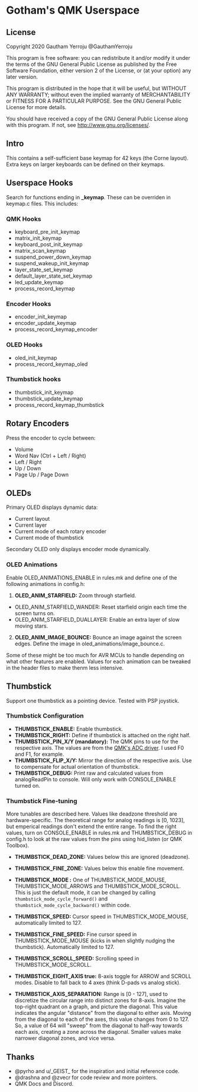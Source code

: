 # Gotham's QMK Userspace

## License

Copyright 2020 Gautham Yerroju @GauthamYerroju

This program is free software: you can redistribute it and/or modify
it under the terms of the GNU General Public License as published by
the Free Software Foundation, either version 2 of the License, or
(at your option) any later version.

This program is distributed in the hope that it will be useful,
but WITHOUT ANY WARRANTY; without even the implied warranty of
MERCHANTABILITY or FITNESS FOR A PARTICULAR PURPOSE.  See the
GNU General Public License for more details.

You should have received a copy of the GNU General Public License
along with this program.  If not, see <http://www.gnu.org/licenses/>.

## Intro

This contains a self-sufficient base keymap for 42 keys (the Corne layout). Extra keys on larger keyboards can be defined on their keymaps.

## Userspace Hooks

Search for functions ending in __\_keymap__. These can be overriden in keymap.c files. This includes:

### QMK Hooks

- keyboard_pre_init_keymap
- matrix_init_keymap
- keyboard_post_init_keymap
- matrix_scan_keymap
- suspend_power_down_keymap
- suspend_wakeup_init_keymap
- layer_state_set_keymap
- default_layer_state_set_keymap
- led_update_keymap
- process_record_keymap

### Encoder Hooks

- encoder_init_keymap
- encoder_update_keymap
- process_record_keymap_encoder

### OLED Hooks

- oled_init_keymap
- process_record_keymap_oled

### Thumbstick hooks

- thumbstick_init_keymap
- thumbstick_update_keymap
- process_record_keymap_thumbstick

## Rotary Encoders

Press the encoder to cycle between:
- Volume
- Word Nav (Ctrl + Left / Right)
- Left / Right
- Up / Down
- Page Up / Page Down

## OLEDs

Primary OLED displays dynamic data:
- Current layout
- Current layer
- Current mode of each rotary encoder
- Current mode of thumbstick

Secondary OLED only displays encoder mode dynamically.

### OLED Animations

Enable OLED_ANIMATIONS_ENABLE in rules.mk and define one of the following animations in config.h:
1. __OLED_ANIM_STARFIELD:__ Zoom through starfield.
  - OLED_ANIM_STARFIELD_WANDER: Reset starfield origin each time the screen turns on.
  - OLED_ANIM_STARFIELD_DUALLAYER: Enable an extra layer of slow moving stars.
2. __OLED_ANIM_IMAGE_BOUNCE:__ Bounce an image against the screen edges. Define the image in oled_animations/image_bounce.c.

Some of these might be too much for AVR MCUs to handle depending on what other features are enabled. Values for each animation can be tweaked in the header files to make thenm less intensive.

## Thumbstick

Support one thumbstick as a pointing device. Tested with PSP joystick.

### Thumbstick Configuration

- __THUMBSTICK_ENABLE:__ Enable thumbstick.
- __THUMBSTICK_RIGHT:__ Define if thumbstick is attached on the right half.
- __THUMBSTICK_PIN_X/Y (mandatory):__ The QMK pins to use for the respective axis. The values are from the [QMK's ADC driver](https://docs.qmk.fm/#/adc_driver). I used F0 and F1, for example.
- __THUMBSTICK_FLIP_X/Y:__ Mirror the direction of the respective axis. Use to compensate for actual orientation of thumbstick.
- __THUMBSTICK_DEBUG:__ Print raw and calculated values from analogReadPin to console. Will only work with CONSOLE_ENABLE turned on.

### Thumbstick Fine-tuning

More tunables are described here. Values like deadzone threshold are hardware-specific. The theoretical range for analog readings is [0, 1023], but emperical readings don't extend the entire range. To find the right values, turn on CONSOLE_ENABLE in rules.mk and THUMBSTICK_DEBUG in config.h to look at the raw values from the pins using hid_listen (or QMK Toolbox).

- __THUMBSTICK_DEAD_ZONE:__ Values below this are ignored (deadzone).
- __THUMBSTICK_FINE_ZONE:__  Values below this enable fine movement.

- __THUMBSTICK_MODE <mode>:__ One of THUMBSTICK_MODE_MOUSE, THUMBSTICK_MODE_ARROWS and THUMBSTICK_MODE_SCROLL. This is just the default mode, it can be changed by calling ```thumbstick_mode_cycle_forward()``` and ```thumbstick_mode_cycle_backward()``` within code.

- __THUMBSTICK_SPEED:__ Cursor speed in THUMBSTICK_MODE_MOUSE, automatically limited to 127.
- __THUMBSTICK_FINE_SPEED:__ Fine cursor speed in THUMBSTICK_MODE_MOUSE (kicks in when slightly nudging the thumbstick). Automatically limited to 127.
- __THUMBSTICK_SCROLL_SPEED:__ Scrolling speed in THUMBSTICK_MODE_SCROLL.

- __THUMBSTICK_EIGHT_AXIS true:__ 8-axis toggle for ARROW and SCROLL modes. Disable to fall back to 4 axes (think D-pads vs analog stick).
- __THUMBSTICK_AXIS_SEPARATION:__ Range is [0 - 127], used to discretize the circular range into distinct zones for 8-axis. Imagine the top-right quadrant on a graph, and picture the diagonal. This value indicates the angular "distance" from the diagonal to either axis. Moving from the diagonal to each of the axes, this value changes from 0 to 127. So, a value of 64 will "sweep" from the diagonal to half-way towards each axis, creating a zone across the diagonal. Smaller values make narrower diagonal zones, and vice versa.

## Thanks

- @pyrho and u/\_GEIST\_ for the inspiration and initial reference code.
- @drashna and @zvecr for code review and more pointers.
- QMK Docs and Discord.
